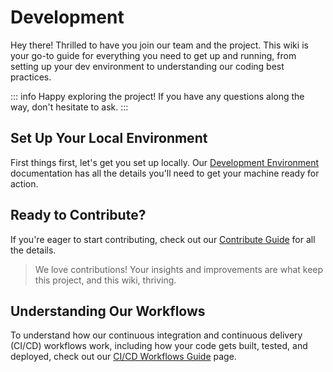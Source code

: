 # Development

Hey there! Thrilled to have you join our team and the project. This wiki is your go-to guide for everything you need to get up and running, from setting up your dev environment to understanding our coding best practices.

::: info
Happy exploring the project! If you have any questions along the way, don't hesitate to ask.
:::

## Set Up Your Local Environment

First things first, let's get you set up locally. Our [Development Environment](/development/setup) documentation has all the details you'll need to get your machine ready for action.

## Ready to Contribute?

If you're eager to start contributing, check out our [Contribute Guide](/development/contributing) for all the details.

> We love contributions! Your insights and improvements are what keep this project, and this wiki, thriving.

## Understanding Our Workflows

To understand how our continuous integration and continuous delivery (CI/CD) workflows work, including how your code gets built, tested, and deployed, check out our [CI/CD Workflows Guide](/development/ci-cd) page.
